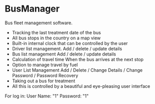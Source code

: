 # BusManager
Bus fleet management software.

- Tracking the last treatment date of the bus
- All bus stops in the country on a map view
- Built-in internal clock that can be controlled by the user
- Driver list management. Add / delete / update details
- Bus list management Add / delete / update details
- Calculation of travel time When the bus arrives at the next stop
- Option to manage travel by fuel
- User List Management Add / Delete / Change Details / Change Password / Password Recovery
- Taking out a bus for treatment
- All this is controlled by a beautiful and eye-pleasing user interface

For log in:
User Name: "1"
Password:  "1"


